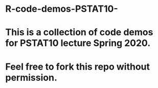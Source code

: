 # R-code-demos-PSTAT10-
# This is a collection of code demos for PSTAT10 lecture Spring 2020.
# Feel free to fork this repo without permission.
